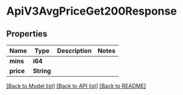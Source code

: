 # ApiV3AvgPriceGet200Response

## Properties

Name | Type | Description | Notes
------------ | ------------- | ------------- | -------------
**mins** | **i64** |  | 
**price** | **String** |  | 

[[Back to Model list]](../README.md#documentation-for-models) [[Back to API list]](../README.md#documentation-for-api-endpoints) [[Back to README]](../README.md)



